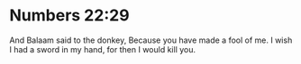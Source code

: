 # Numbers 22:29

And Balaam said to the donkey, Because you have made a fool of me. I wish I had a sword in my hand, for then I would kill you.

